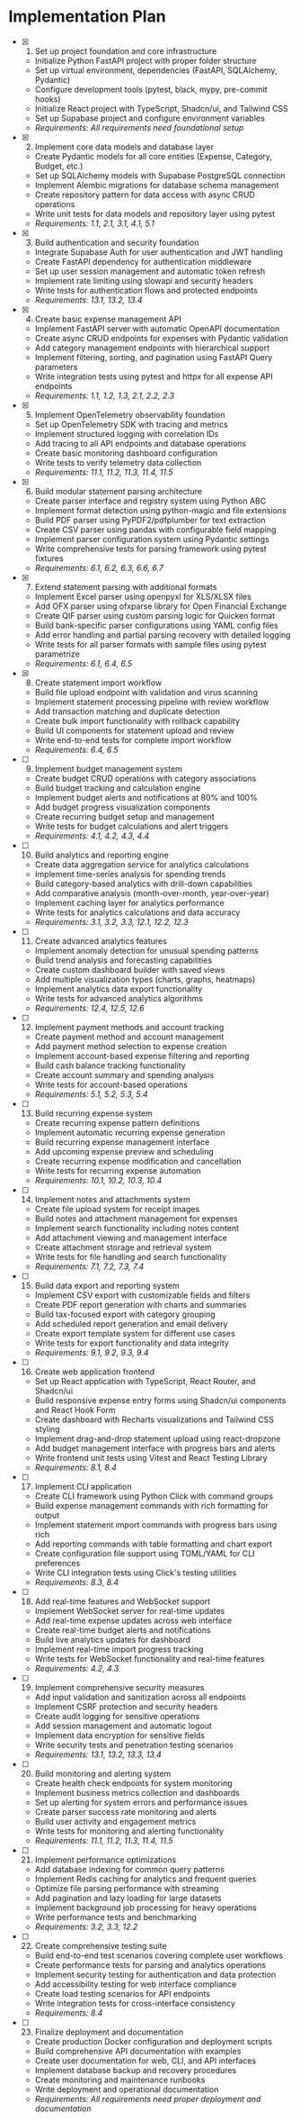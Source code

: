 # Implementation Plan

- [x] 1. Set up project foundation and core infrastructure
  - Initialize Python FastAPI project with proper folder structure
  - Set up virtual environment, dependencies (FastAPI, SQLAlchemy, Pydantic)
  - Configure development tools (pytest, black, mypy, pre-commit hooks)
  - Initialize React project with TypeScript, Shadcn/ui, and Tailwind CSS
  - Set up Supabase project and configure environment variables
  - _Requirements: All requirements need foundational setup_

- [x] 2. Implement core data models and database layer
  - Create Pydantic models for all core entities (Expense, Category, Budget, etc.)
  - Set up SQLAlchemy models with Supabase PostgreSQL connection
  - Implement Alembic migrations for database schema management
  - Create repository pattern for data access with async CRUD operations
  - Write unit tests for data models and repository layer using pytest
  - _Requirements: 1.1, 2.1, 3.1, 4.1, 5.1_

- [x] 3. Build authentication and security foundation

  - Integrate Supabase Auth for user authentication and JWT handling
  - Create FastAPI dependency for authentication middleware
  - Set up user session management and automatic token refresh
  - Implement rate limiting using slowapi and security headers
  - Write tests for authentication flows and protected endpoints
  - _Requirements: 13.1, 13.2, 13.4_

- [x] 4. Create basic expense management API

  - Implement FastAPI server with automatic OpenAPI documentation
  - Create async CRUD endpoints for expenses with Pydantic validation
  - Add category management endpoints with hierarchical support
  - Implement filtering, sorting, and pagination using FastAPI Query parameters
  - Write integration tests using pytest and httpx for all expense API endpoints
  - _Requirements: 1.1, 1.2, 1.3, 2.1, 2.2, 2.3_

- [x] 5. Implement OpenTelemetry observability foundation
  - Set up OpenTelemetry SDK with tracing and metrics
  - Implement structured logging with correlation IDs
  - Add tracing to all API endpoints and database operations
  - Create basic monitoring dashboard configuration
  - Write tests to verify telemetry data collection
  - _Requirements: 11.1, 11.2, 11.3, 11.4, 11.5_


- [x] 6. Build modular statement parsing architecture
  - Create parser interface and registry system using Python ABC
  - Implement format detection using python-magic and file extensions
  - Build PDF parser using PyPDF2/pdfplumber for text extraction
  - Create CSV parser using pandas with configurable field mapping
  - Implement parser configuration system using Pydantic settings
  - Write comprehensive tests for parsing framework using pytest fixtures
  - _Requirements: 6.1, 6.2, 6.3, 6.6, 6.7_

- [x] 7. Extend statement parsing with additional formats



  - Implement Excel parser using openpyxl for XLS/XLSX files
  - Add OFX parser using ofxparse library for Open Financial Exchange
  - Create QIF parser using custom parsing logic for Quicken format
  - Build bank-specific parser configurations using YAML config files
  - Add error handling and partial parsing recovery with detailed logging
  - Write tests for all parser formats with sample files using pytest parametrize
  - _Requirements: 6.1, 6.4, 6.5_




- [x] 8. Create statement import workflow



  - Build file upload endpoint with validation and virus scanning
  - Implement statement processing pipeline with review workflow
  - Add transaction matching and duplicate detection
  - Create bulk import functionality with rollback capability
  - Build UI components for statement upload and review
  - Write end-to-end tests for complete import workflow
  - _Requirements: 6.4, 6.5_

- [ ] 9. Implement budget management system
  - Create budget CRUD operations with category associations
  - Build budget tracking and calculation engine
  - Implement budget alerts and notifications at 80% and 100%
  - Add budget progress visualization components
  - Create recurring budget setup and management
  - Write tests for budget calculations and alert triggers
  - _Requirements: 4.1, 4.2, 4.3, 4.4_

- [ ] 10. Build analytics and reporting engine
  - Create data aggregation service for analytics calculations
  - Implement time-series analysis for spending trends
  - Build category-based analytics with drill-down capabilities
  - Add comparative analysis (month-over-month, year-over-year)
  - Implement caching layer for analytics performance
  - Write tests for analytics calculations and data accuracy
  - _Requirements: 3.1, 3.2, 3.3, 12.1, 12.2, 12.3_

- [ ] 11. Create advanced analytics features
  - Implement anomaly detection for unusual spending patterns
  - Build trend analysis and forecasting capabilities
  - Create custom dashboard builder with saved views
  - Add multiple visualization types (charts, graphs, heatmaps)
  - Implement analytics data export functionality
  - Write tests for advanced analytics algorithms
  - _Requirements: 12.4, 12.5, 12.6_

- [ ] 12. Implement payment methods and account tracking
  - Create payment method and account management
  - Add payment method selection to expense creation
  - Implement account-based expense filtering and reporting
  - Build cash balance tracking functionality
  - Create account summary and spending analysis
  - Write tests for account-based operations
  - _Requirements: 5.1, 5.2, 5.3, 5.4_

- [ ] 13. Build recurring expense system
  - Create recurring expense pattern definitions
  - Implement automatic recurring expense generation
  - Build recurring expense management interface
  - Add upcoming expense preview and scheduling
  - Create recurring expense modification and cancellation
  - Write tests for recurring expense automation
  - _Requirements: 10.1, 10.2, 10.3, 10.4_

- [ ] 14. Implement notes and attachments system
  - Create file upload system for receipt images
  - Build notes and attachment management for expenses
  - Implement search functionality including notes content
  - Add attachment viewing and management interface
  - Create attachment storage and retrieval system
  - Write tests for file handling and search functionality
  - _Requirements: 7.1, 7.2, 7.3, 7.4_

- [ ] 15. Build data export and reporting system
  - Implement CSV export with customizable fields and filters
  - Create PDF report generation with charts and summaries
  - Build tax-focused export with category grouping
  - Add scheduled report generation and email delivery
  - Create export template system for different use cases
  - Write tests for export functionality and data integrity
  - _Requirements: 9.1, 9.2, 9.3, 9.4_

- [ ] 16. Create web application frontend
  - Set up React application with TypeScript, React Router, and Shadcn/ui
  - Build responsive expense entry forms using Shadcn/ui components and React Hook Form
  - Create dashboard with Recharts visualizations and Tailwind CSS styling
  - Implement drag-and-drop statement upload using react-dropzone
  - Add budget management interface with progress bars and alerts
  - Write frontend unit tests using Vitest and React Testing Library
  - _Requirements: 8.1, 8.4_

- [ ] 17. Implement CLI application
  - Create CLI framework using Python Click with command groups
  - Build expense management commands with rich formatting for output
  - Implement statement import commands with progress bars using rich
  - Add reporting commands with table formatting and chart export
  - Create configuration file support using TOML/YAML for CLI preferences
  - Write CLI integration tests using Click's testing utilities
  - _Requirements: 8.3, 8.4_

- [ ] 18. Add real-time features and WebSocket support
  - Implement WebSocket server for real-time updates
  - Add real-time expense updates across web interface
  - Create real-time budget alerts and notifications
  - Build live analytics updates for dashboard
  - Implement real-time import progress tracking
  - Write tests for WebSocket functionality and real-time features
  - _Requirements: 4.2, 4.3_

- [ ] 19. Implement comprehensive security measures
  - Add input validation and sanitization across all endpoints
  - Implement CSRF protection and security headers
  - Create audit logging for sensitive operations
  - Add session management and automatic logout
  - Implement data encryption for sensitive fields
  - Write security tests and penetration testing scenarios
  - _Requirements: 13.1, 13.2, 13.3, 13.4_

- [ ] 20. Build monitoring and alerting system
  - Create health check endpoints for system monitoring
  - Implement business metrics collection and dashboards
  - Set up alerting for system errors and performance issues
  - Create parser success rate monitoring and alerts
  - Build user activity and engagement metrics
  - Write tests for monitoring and alerting functionality
  - _Requirements: 11.1, 11.2, 11.3, 11.4, 11.5_

- [ ] 21. Implement performance optimizations
  - Add database indexing for common query patterns
  - Implement Redis caching for analytics and frequent queries
  - Optimize file parsing performance with streaming
  - Add pagination and lazy loading for large datasets
  - Implement background job processing for heavy operations
  - Write performance tests and benchmarking
  - _Requirements: 3.2, 3.3, 12.2_

- [ ] 22. Create comprehensive testing suite
  - Build end-to-end test scenarios covering complete user workflows
  - Create performance tests for parsing and analytics operations
  - Implement security testing for authentication and data protection
  - Add accessibility testing for web interface compliance
  - Create load testing scenarios for API endpoints
  - Write integration tests for cross-interface consistency
  - _Requirements: 8.4_

- [ ] 23. Finalize deployment and documentation
  - Create production Docker configuration and deployment scripts
  - Build comprehensive API documentation with examples
  - Create user documentation for web, CLI, and API interfaces
  - Implement database backup and recovery procedures
  - Create monitoring and maintenance runbooks
  - Write deployment and operational documentation
  - _Requirements: All requirements need proper deployment and documentation_

